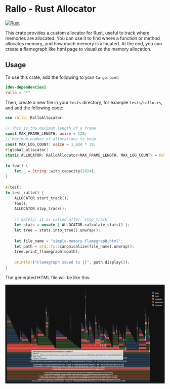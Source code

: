 # Rallo - Rust Allocator

[![Rust](https://github.com/oramasearch/rallo/actions/workflows/ci.yml/badge.svg)](https://github.com/oramasearch/rallo/actions/workflows/ci.yml)

This crate provides a custom allocator for Rust, useful to track where memories are allocated.
You can use it to find where a function or method allocates memory, and how much memory is allocated. At the end, you can create a flamegraph like html page to visualize the memory allocation.

## Usage

To use this crate, add the following to your `Cargo.toml`:

```toml
[dev-dependencies]
rallo = "*"
```

Then, create a new file in your `tests` directory, for example `tests/rallo.rs`, and add the following code:

```rust
use rallo::RalloAllocator;

// This is the maximum length of a frame
const MAX_FRAME_LENGTH: usize = 128;
// Maximum number of allocations to keep
const MAX_LOG_COUNT: usize = 1_024 * 10;
#[global_allocator]
static ALLOCATOR: RalloAllocator<MAX_FRAME_LENGTH, MAX_LOG_COUNT> = RalloAllocator::new();

fn foo() {
    let _ = String::with_capacity(1024);
}

#[test]
fn test_rallo() {
    ALLOCATOR.start_track();
    foo();
    ALLOCATOR.stop_track();

    // Safety: it is called after `stop_track`
    let stats = unsafe { ALLOCATOR.calculate_stats() };
    let tree = stats.into_tree().unwrap();

    let file_name = "simple-memory-flamegraph.html";
    let path = std::fs::canonicalize(file_name).unwrap();
    tree.print_flamegraph(&path);

    println!("Flamegraph saved to {}", path.display());
}
```

The generated HTML file will be like this:

![Example of memory flamegraph](https://github.com/oramasearch/rallo/blob/main/image.png?raw=true)
